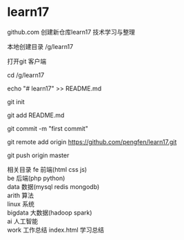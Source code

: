 # learn17
github.com 创建新仓库learn17 技术学习与整理

本地创建目录 /g/learn17

打开git 客户端

cd /g/learn17

echo "# learn17" >> README.md

git init

git add README.md

git commit -m "first commit"

git remote add origin https://github.com/pengfen/learn17.git

git push origin master

相关目录
fe          前端(html css js)  
be          后端(php python)  
data        数据(mysql redis mongodb)  
arith       算法  
linux       系统  
bigdata     大数据(hadoop spark)  
ai          人工智能  
work        工作总结
index.html  学习总结